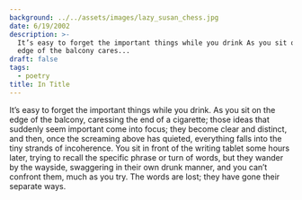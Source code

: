 ```yaml
---
background: ../../assets/images/lazy_susan_chess.jpg
date: 6/19/2002
description: >-
  It’s easy to forget the important things while you drink As you sit on the
  edge of the balcony cares...
draft: false
tags:
  - poetry
title: In Title
---
```

  
It’s easy to forget the important things while you drink. As you sit on the edge of the balcony, caressing the end of a cigarette; those ideas that suddenly seem important come into focus; they become clear and distinct, and then, once the screaming above has quieted, everything falls into the tiny strands of incoherence. You sit in front of the writing tablet some hours later, trying to recall the specific phrase or turn of words, but they wander by the wayside, swaggering in their own drunk manner, and you can’t confront them, much as you try. The words are lost; they have gone their separate ways.  
